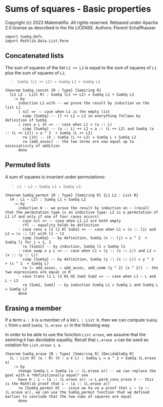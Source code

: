# Sums of squares - Basic properties

Copyright (c) 2023 Matematiflo. All rights reserved.
Released under Apache 2.0 license as described in the file LICENSE.
Authors: Florent Schaffhauser

```lean
import SumSq.Defs
import Mathlib.Data.List.Perm
```

## Concatenated lists

The sum of squares of the list `L1 ++ L2` is equal to the sum of squares of `L1` plus the sum of squares of `L2`.

> `SumSq (L1 ++ L2) = SumSq L1 + SumSq L2`

```lean
theorem SumSq_concat {R : Type} [Semiring R]
  (L1 L2 : List R) : SumSq (L1 ++ L2) = SumSq L1 + SumSq L2
    := by
      induction L1 with -- we prove the result by induction on the list L1
      | nil => -- case when L1 is the empty list
        simp [SumSq] -- [] ++ L2 = L2 so everything follows by definition of SumSq
      | cons a L ih => -- case when L1 = (a :: L)
        simp [SumSq] -- (a :: L) ++ L2 = a :: (L ++ L2) and SumSq (a :: (L ++ L2)) = a ^ 2  + SumSq (L ++ L2)
        rw [ih] -- ih : SumSq (L ++ L2) = SumSq L + SumSq L2
        rw [add_assoc] -- the two terms are now equal up to associativity of addition
      done
```

## Permuted lists

A sum of squares is invariant under permutations:

> `L1 ~ L2 → SumSq L1 = SumSq L2`.

```lean
theorem SumSq_permut {R : Type} [Semiring R] {L1 L2 : List R}
  (H : L1 ~ L2) : SumSq L1 = SumSq L2
    := by
      induction H -- we prove the result by induction on ~ (recall that the permutation type is an inductive type: L2 is a permutation of L1 if and only if one of four cases occurs)
      · case nil => -- case when L1 L2 are both empty
        rfl -- equality holds by definition
      · case cons x l1 l2 Hl Sum12 => -- case when L1 = (x :: l1) and L2 = (x :: l2) with l1 ~ l2
        simp [SumSq] -- by definition, SumSq (x :: lj) = x ^ 2  + SumSq lj for j = 1, 2
        rw [Sum12] -- by induction, SumSq l1 = SumSq l2
      · case swap x y L => -- case when L1 = (y :: (x :: L)) and L2 = (x :: (y :: L))
        simp [SumSq] -- by definition, SumSq (y :: (x :: L)) = y ^ 2  + (x ^ 2  + SumSq L)
        rw [← add_assoc, ← add_assoc, add_comm (y ^ 2) (x ^ 2)] -- the two expressions are equal in R
      · case trans l1 L l2 H1 H2 Sum1 Sum2 => -- case when L1 ~ L and L ~ L2
        rw [Sum1, Sum2] -- by induction SumSq L1 = SumSq L and SumSq L = SumSq L2
      done
```

## Erasing a member

If a term `a : R` is a member of a list `L : List R`, then we can compute `SumSq L` from `a` and `SumSq (L.erase a)` in the following way.

In order to be able to use the function `List.erase`, we assume that the semiring `R` has decidable equality. Recall that `L.erase a` can be used as notation for `List.erase L a`.

```lean
theorem SumSq_erase {R : Type} [Semiring R] [DecidableEq R]
  (L : List R) (a : R) (h : a ∈ L) : SumSq L = a ^ 2 + SumSq (L.erase a)
    := by
      change SumSq L = SumSq (a :: (L.erase a)) -- we can replace the goal with a *definitionally equal* one
      have H : L ~ (a :: (L.erase a)) := L.perm_cons_erase h -- this is the Mathlib proof that L ~ (a :: (L.erase a))
      rw [SumSq_permut H] -- since we ha ve a proof that L ~ (a :: (L.erase a)), we can use the SumSq_permut function that we defined earlier to conclude that the two sums of squares are equal
      done
```
